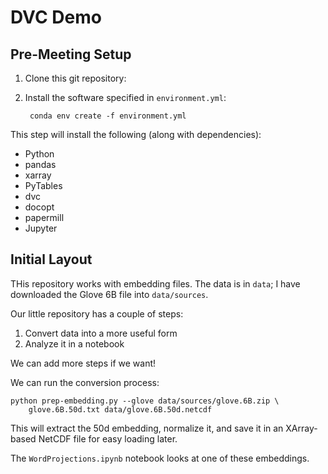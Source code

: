 # DVC Demo

## Pre-Meeting Setup

1. Clone this git repository:
2. Install the software specified in `environment.yml`:

        conda env create -f environment.yml

This step will install the following (along with dependencies):

- Python
- pandas
- xarray
- PyTables
- dvc
- docopt
- papermill
- Jupyter

## Initial Layout

THis repository works with embedding files.  The data is in `data`; I have
downloaded the Glove 6B file into `data/sources`.

Our little repository has a couple of steps:

1. Convert data into a more useful form
2. Analyze it in a notebook

We can add more steps if we want!

We can run the conversion process:

    python prep-embedding.py --glove data/sources/glove.6B.zip \
        glove.6B.50d.txt data/glove.6B.50d.netcdf

This will extract the 50d embedding, normalize it, and save it in an XArray-based
NetCDF file for easy loading later.

The `WordProjections.ipynb` notebook looks at one of these embeddings.

